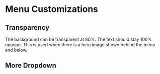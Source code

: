 # Menu Customizations

## Transparency
The background can be transparent at 80%. The text should stay 100% opaque.
This is used when there is a hero image shown behind the menu and below.

## More Dropdown